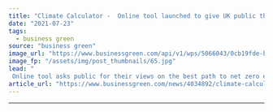 ```yaml
---
title: "Climate Calculator -  Online tool launched to give UK public their say on how to reach net zero"
date: "2021-07-23"
tags: 
  - business green
source: "business green"
image_url: "https://www.businessgreen.com/api/v1/wps/5066043/0cb19fde-bfb9-4def-8f13-97904dc1cfaa/4/iStock-1305820553-ultra-low-emission-zone-ulez-london-185x114.jpg"
image_fp: "/assets/img/post_thumbnails/65.jpg"
lead: "
 Online tool asks public for their views on the best path to net zero emissions touching on food, energy, heating and manufacturing among other areas ..."
article_url: "https://www.businessgreen.com/news/4034892/climate-calculator-online-tool-launched-uk-public-reach-net-zero"
---
```


---
